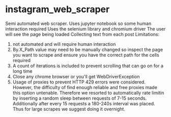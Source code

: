 # instagram_web_scraper
Semi automated web scraper. Uses jupyter notebook so some human interaction required
Uses the selenium library and chromium driver
The user will see the page being loaded
Collecting text from each post
Limitations:
  1. not automated and will require human interaction
  2. By.X_Path value may need to be manually changed so inspect the page you want to scrape and ensure you have the correct path for the cells required
  3. A count of iterations is included to prevent scrolling that can go on for a long time
  4. Close any chrome browser or you'll get WebDriverException
  5. Usage of proxies to prevent HTTP 429 errors were considered. However, the difficulty of find enough reliable and free proxies made this option untenable. Therefore we resorted to automatically rate limitin by inserting a random sleep between requests of 7-15 seconds. Additionally after every 15 requests a 180-240s interval was placed. Thus for large scrapes we suggest doing it overnight.
